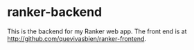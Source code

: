 # ranker-backend

This is the backend for my Ranker web app. The front end is at http://github.com/quevivasbien/ranker-frontend.
